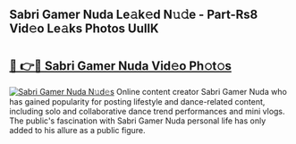 ## Sabri Gamer Nuda Le𝚊k𝚎d N𝚞𝚍e - Part-Rs8 Vid𝚎o Le𝚊ks Photos UuIlK

# <h2><a href="http://fbfergc.evod.top/?m=Sabri+Gamer+Nuda">🔗 👉🔴 Sabri Gamer Nuda Vid𝚎o Ph𝚘t𝚘s</a></h2>

[![Sabri Gamer Nuda N𝚞d𝚎s](https://i.imgur.com/8V9OHl7.gif)](http://fbfergc.evod.top/?m=Sabri+Gamer+Nuda)
Online content creator Sabri Gamer Nuda who has gained popularity for posting lifestyle and dance-related content, including solo and collaborative dance trend performances and mini vlogs. The public's fascination with Sabri Gamer Nuda personal life has only added to his allure as a public figure. 

